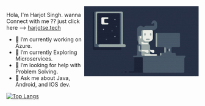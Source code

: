 


<img alt="Night Coding" src="https://raw.githubusercontent.com/AVS1508/AVS1508/master/assets/Night-Coding.gif" align="right"/>

Hola, I'm Harjot Singh.
wanna Connect with me ?? just click here --> [harjotse.tech](http://harjotse.tech/)
- 🔭 I’m currently working on Azure.
- 🌱 I’m currently Exploring Microservices. 
- 🤔 I’m looking for help with Problem Solving. 
- 💬 Ask me about Java, Android, and IOS dev.


[![Top Langs](https://github-readme-stats.vercel.app/api/top-langs/?username=harjotse&layout=compact&theme=java-dark)](https://github.com/harjotse/github-readme-stats)


